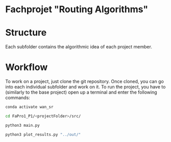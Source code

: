 # Fachprojet "Routing Algorithms"

# Structure
Each subfolder contains the algorithmic idea of each project member.

# Workflow
To work on a project, just clone the git repository.
Once cloned, you can go into each individual subfolder and work on it.
To run the project, you have to (similarly to the base project) open up a terminal and enter the following commands:

```bash
conda activate wan_sr
```
```bash
cd FaPro1_P1/<projectFolder>/src/
```
```bash
python3 main.py
```
```bash
python3 plot_results.py "../out/"
```